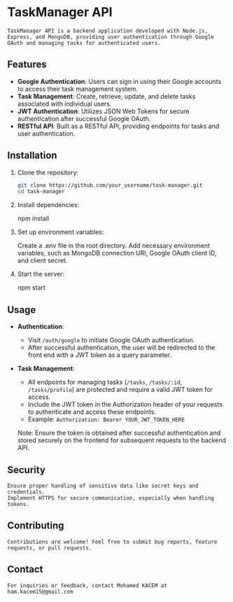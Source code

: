 # TaskManager API

    TaskManager API is a backend application developed with Node.js, Express, and MongoDB, providing user authentication through Google OAuth and managing tasks for authenticated users.

## Features

- **Google Authentication**: Users can sign in using their Google accounts to access their task management system.
- **Task Management**: Create, retrieve, update, and delete tasks associated with individual users.
- **JWT Authentication**: Utilizes JSON Web Tokens for secure authentication after successful Google OAuth.
- **RESTful API**: Built as a RESTful API, providing endpoints for tasks and user authentication.

## Installation

1. Clone the repository:

   ```bash
   git clone https://github.com/your_username/task-manager.git
   cd task-manager
   ```

2. Install dependencies:

   npm install

3. Set up environment variables:

   Create a .env file in the root directory.
   Add necessary environment variables, such as MongoDB connection URI, Google OAuth client ID, and client secret.

4. Start the server:

   npm start

## Usage

- **Authentication**:

  - Visit `/auth/google` to initiate Google OAuth authentication.
  - After successful authentication, the user will be redirected to the front end with a JWT token as a query parameter.

- **Task Management**:

  - All endpoints for managing tasks (`/tasks`, `/tasks/:id`, `/tasks/profile`) are protected and require a valid JWT token for access.
  - Include the JWT token in the Authorization header of your requests to authenticate and access these endpoints.
  - Example: `Authorization: Bearer YOUR_JWT_TOKEN_HERE`

  Note: Ensure the token is obtained after successful authentication and stored securely on the frontend for subsequent requests to the backend API.

## Security

    Ensure proper handling of sensitive data like secret keys and credentials.
    Implement HTTPS for secure communication, especially when handling tokens.

## Contributing

    Contributions are welcome! Feel free to submit bug reports, feature requests, or pull requests.

## Contact

    For inquiries or feedback, contact Mohamed KACEM at ham.kacem15@gmail.com
